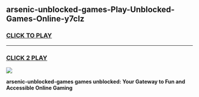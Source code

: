 
## arsenic-unblocked-games-Play-Unblocked-Games-Online-y7clz
<h3>
<a href="https://premium76.site?title=arsenic-unblocked-games&ref=24A">CLICK TO PLAY</a></h3>
<hr>

<h3>
<a href="https://premium76.site?title=arsenic-unblocked-games&ref=24A">CLICK 2 PLAY</a>
  
</h3>

<a href="https://premium76.site?title=arsenic-unblocked-games&ref=24A"><img src="https://clearcache.store/games.png"></a>


**arsenic-unblocked-games games unblocked: Your Gateway to Fun and Accessible Online Gaming**
